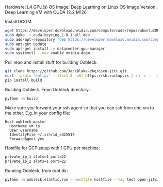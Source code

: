 Hardware: L4 GPU(s)
OS Image: Deep Learning on Linux
OS Image Version: Deep Learning VM with CUDA 12.2 M126

Install DCGM:
```bash
wget https://developer.download.nvidia.com/compute/cuda/repos/ubuntu2004/x86_64/cuda-keyring_1.0-1_all.deb
sudo dpkg -i cuda-keyring_1.0-1_all.deb
sudo add-apt-repository "deb https://developer.download.nvidia.com/compute/cuda/repos/debian11/x86_64/ /"
sudo apt-get update
sudo apt-get install -y datacenter-gpu-manager
sudo systemctl --now enable nvidia-dcgm
```

Pull repo and install stuff for building Oobleck:
```bash
git clone https://github.com/JackBlake-zkq/open-jitc.git
curl --proto '=https' --tlsv1.2 -sSf https://sh.rustup.rs | sh -s -- -y
pip install build
```

Building Oobleck. From Oobleck directory:
```bash
python -m build
```

Make sure you forward your ssh agent so that you can ssh from one vm to the other. E.g. in your config file:

```
Host oobleck-master
  HostName vm_ip
  User username
  IdentityFile ~/.ssh/id_ed25519
  ForwardAgent yes
```

Hostfile for GCP setup with 1 GPU per machine:
```bash
private_ip_1 slots=1 port=22
private_ip_2 slots=1 port=22
```

Running Oobleck, from root dir:
```bash
python -m oobleck.elastic.run --hostfile hostfile --tag test open-jitc/Oobleck/examples/run_gpt2.py --tp_size 1
```